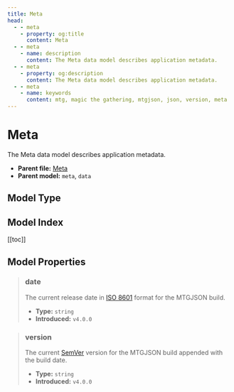 ```yaml
---
title: Meta
head:
  - - meta
    - property: og:title
      content: Meta
  - - meta
    - name: description
      content: The Meta data model describes application metadata.
  - - meta
    - property: og:description
      content: The Meta data model describes application metadata.
  - - meta
    - name: keywords
      content: mtg, magic the gathering, mtgjson, json, version, meta
---
```


# Meta

The Meta data model describes application metadata.

- **Parent file:** [Meta](/downloads/all-files/#meta)
- **Parent model:** `meta`, `data`

## Model Type

<ModelType type="Meta" />

## Model Index

<PropertyToggler/>

[[toc]]

## Model Properties

> ### date
>
> The current release date in [ISO 8601](https://www.iso.org/iso-8601-date-and-time-format.html) format for the MTGJSON build.
>
> - **Type:** `string`
> - **Introduced:** `v4.0.0`

> ### version
>
> The current [SemVer](https://semver.org) version for the MTGJSON build appended with the build date.
>
> - **Type:** `string`
> - **Introduced:** `v4.0.0`
